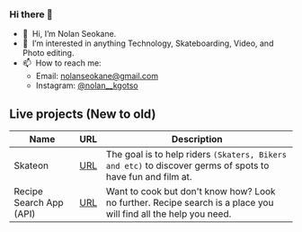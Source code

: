 ### Hi there 👋

- 👋 &nbsp;Hi, I’m Nolan Seokane.
- 👀 &nbsp;I’m interested in anything Technology, Skateboarding, Video, and Photo editing.
- 📫 &nbsp;How to reach me: 
  - Email: nolanseokane@gmail.com 
  - Instagram: [@nolan__kgotso](https://www.instagram.com/nolan__kgotso/)
    
## Live projects (New to old)

| Name | URL | Description |
|---------|---------|---------|
| Skateon | [URL](https://skateon.nsonline.co.za/) | The goal is to help riders `(Skaters, Bikers and etc)` to discover germs of spots to have fun and film at. |
| Recipe Search App (API) | [URL](http://nolan-recipe-pwa.netlify.app/) | Want to cook but don't know how? Look no further. Recipe search is a place you will find all the help you need. |

